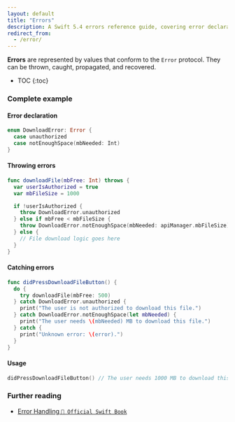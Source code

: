 ```yaml
---
layout: default
title: "Errors"
description: A Swift 5.4 errors reference guide, covering error declaration, throwing errors, and catching errors.
redirect_from: 
  - /error/
---
```


**Errors** are represented by values that conform to the `Error` protocol. They can be thrown, caught, propagated, and recovered.

* TOC
{:toc}

### Complete example

#### Error declaration

```swift
enum DownloadError: Error {
  case unauthorized
  case notEnoughSpace(mbNeeded: Int)
}
```

#### Throwing errors

```swift
func downloadFile(mbFree: Int) throws {
  var userIsAuthorized = true
  var mbFileSize = 1000

  if !userIsAuthorized {
    throw DownloadError.unauthorized
  } else if mbFree < mbFileSize {
    throw DownloadError.notEnoughSpace(mbNeeded: apiManager.mbFileSize)
  } else {
    // File download logic goes here
  }
}
```

#### Catching errors

```swift
func didPressDownloadFileButton() {
  do {
    try downloadFile(mbFree: 500)
  } catch DownloadError.unauthorized {
    print("The user is not authorized to download this file.")
  } catch DownloadError.notEnoughSpace(let mbNeeded) {
    print("The user needs \(mbNeeded) MB to download this file.")
  } catch {
    print("Unknown error: \(error).")
  }
}
```

#### Usage

```swift
didPressDownloadFileButton() // The user needs 1000 MB to download this file.
```

### Further reading

* [Error Handling `📖 Official Swift Book`](https://docs.swift.org/swift-book/LanguageGuide/ErrorHandling.html)
